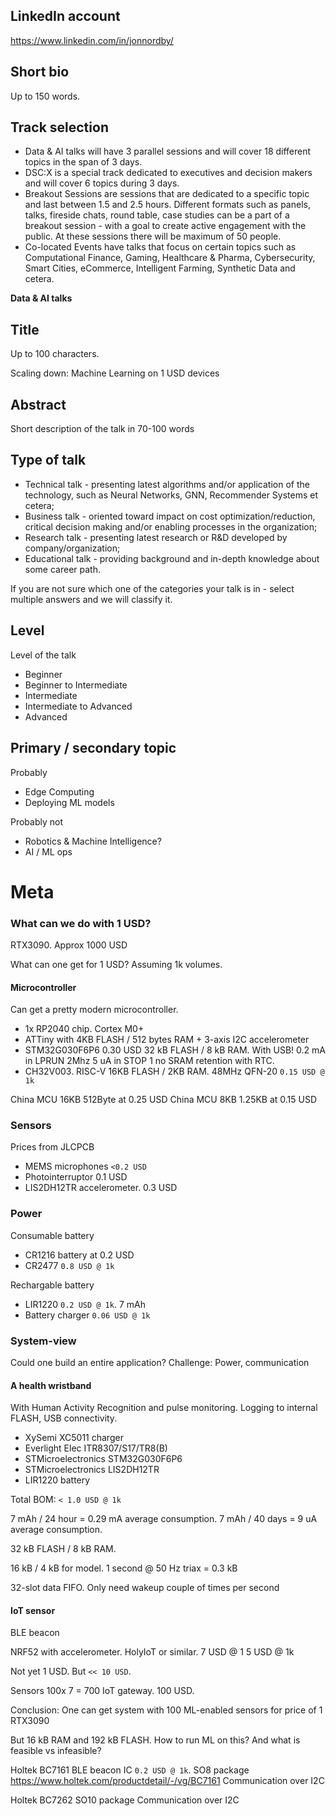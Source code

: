 
## LinkedIn account
https://www.linkedin.com/in/jonnordby/

## Short bio

Up to 150 words.


## Track selection

- Data & AI talks will have 3 parallel sessions and will cover 18 different topics in the span of 3 days. 
- DSC:X is a special track dedicated to executives and decision makers and will cover 6 topics during 3 days.
- Breakout Sessions are sessions that are dedicated to a specific topic and last between 1.5 and 2.5 hours.
Different formats such as panels, talks, fireside chats, round table, case studies
can be a part of a breakout session - with a goal to create active engagement with the public.
At these sessions there will be maximum of 50 people. 
- Co-located Events have talks that focus on certain topics such as
Computational Finance, Gaming, Healthcare & Pharma, Cybersecurity, Smart Cities, eCommerce, Intelligent Farming, Synthetic Data and cetera.

**Data & AI talks**

## Title
Up to 100 characters.

Scaling down: Machine Learning on 1 USD devices

## Abstract
Short description of the talk in 70-100 words

## Type of talk

- Technical talk - presenting latest algorithms and/or application of the technology, such as Neural Networks, GNN, Recommender Systems et cetera;
- Business talk - oriented toward impact on cost optimization/reduction, critical decision making and/or enabling processes in the organization;
- Research talk - presenting latest research or R&D developed by company/organization;
- Educational talk - providing background and in-depth knowledge about some career path. 

If you are not sure which one of the categories your talk is in - select multiple answers and we will classify it.

## Level

Level of the talk

- Beginner
- Beginner to Intermediate
- Intermediate
- Intermediate to Advanced
- Advanced

## Primary / secondary topic

Probably

- Edge Computing
- Deploying ML models

Probably not

- Robotics & Machine Intelligence?
- AI / ML ops

# Meta

### What can we do with 1 USD?

RTX3090. Approx 1000 USD

What can one get for 1 USD?
Assuming 1k volumes.

#### Microcontroller

Can get a pretty modern microcontroller.

- 1x RP2040 chip. Cortex M0+
- ATTiny with 4KB FLASH / 512 bytes RAM + 3-axis I2C accelerometer
- STM32G030F6P6 0.30 USD 32 kB FLASH / 8 kB RAM.
With USB!
0.2 mA in LPRUN 2Mhz
5 uA in STOP 1 no SRAM retention with RTC.
- CH32V003. RISC-V
16KB FLASH / 2KB RAM.  48MHz QFN-20
`0.15 USD @ 1k`

China MCU 16KB 512Byte at 0.25 USD
China MCU 8KB 1.25KB at 0.15 USD

### Sensors
Prices from JLCPCB

- MEMS microphones `<0.2 USD`
- Photointerruptor 0.1 USD
- LIS2DH12TR accelerometer. 0.3 USD

### Power

Consumable battery

- CR1216 battery at 0.2 USD
- CR2477 `0.8 USD @ 1k`

Rechargable battery

- LIR1220 `0.2 USD @ 1k`. 7 mAh
- Battery charger `0.06 USD @ 1k`
 

### System-view

Could one build an entire application?
Challenge: Power, communication


#### A health wristband
With Human Activity Recognition and pulse monitoring.
Logging to internal FLASH, USB connectivity.

- XySemi XC5011 charger
- Everlight Elec ITR8307/S17/TR8(B)
- STMicroelectronics STM32G030F6P6
- STMicroelectronics LIS2DH12TR
- LIR1220 battery

Total BOM: `< 1.0 USD @ 1k`

7 mAh / 24 hour = 0.29 mA average consumption.
7 mAh / 40 days = 9 uA average consumption.

32 kB FLASH / 8 kB RAM.

16 kB / 4 kB for model.
1 second @ 50 Hz triax = 0.3 kB

32-slot data FIFO. Only need wakeup couple of times per second

#### IoT sensor
BLE beacon

NRF52 with accelerometer.
HolyIoT or similar.
7 USD @ 1
5 USD @ 1k

Not yet 1 USD. But `<< 10 USD`.

Sensors 100x 7 = 700
IoT gateway. 100 USD.

Conclusion:
One can get system with 100 ML-enabled sensors for price of 1 RTX3090

But 16 kB RAM and 192 kB FLASH.
How to run ML on this?
And what is feasible vs infeasible?


Holtek BC7161
BLE beacon IC
`0.2 USD @ 1k`. 
SO8 package
https://www.holtek.com/productdetail/-/vg/BC7161
Communication over I2C

Holtek BC7262
SO10 package
Communication over I2C


